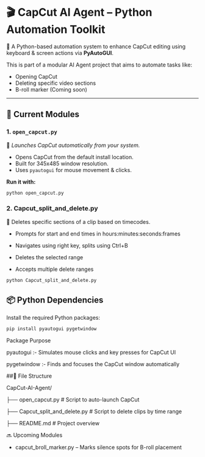 # 🎬 CapCut AI Agent – Python Automation Toolkit

🚀 A Python-based automation system to enhance CapCut editing using keyboard & screen actions via **PyAutoGUI**.

This is part of a modular AI Agent project that aims to automate tasks like:
- Opening CapCut
- Deleting specific video sections
- B-roll marker (Coming soon)

---

## 🔧 Current Modules

### 1. `open_capcut.py`  
📂 *Launches CapCut automatically from your system.*

- Opens CapCut from the default install location.
- Built for 345x485 window resolution.
- Uses `pyautogui` for mouse movement & clicks.

**Run it with:**
```bash
python open_capcut.py
```
### 2. Capcut_split_and_delete.py
📂 Deletes specific sections of a clip based on timecodes.

- Prompts for start and end times in hours:minutes:seconds:frames

- Navigates using right key, splits using Ctrl+B

- Deletes the selected range

- Accepts multiple delete ranges
 ```bash
python Capcut_split_and_delete.py
```
## 📦 Python Dependencies

  Install the required Python packages: 
  
```bash
pip install pyautogui pygetwindow
```
Package	Purpose

pyautogui :-	Simulates mouse clicks and key presses for CapCut UI

pygetwindow :-	Finds and focuses the CapCut window automatically

##📁 File Structure

CapCut-AI-Agent/

├── open_capcut.py                  # Script to auto-launch CapCut

├── Capcut_split_and_delete.py      # Script to delete clips by time range

├── README.md                       # Project overview

🔜 Upcoming Modules

- capcut_broll_marker.py – Marks silence spots for B-roll placement
